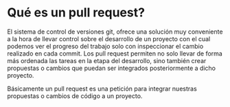 # Qué es un pull request?

El sistema de control de versiones git, ofrece una solución muy conveniente a la hora de llevar control sobre el desarrollo de un proyecto con el cual podemos ver el progreso del trabajo solo con inspeccionar el cambio realizado en cada commit. Los pull request permiten no solo llevar de forma más ordenada las tareas en la etapa del desarrollo, sino también crear propuestas o cambios que puedan ser integrados posteriormente a dicho proyecto.

Básicamente un pull request es una petición para integrar nuestras propuestas o cambios de código a un proyecto.